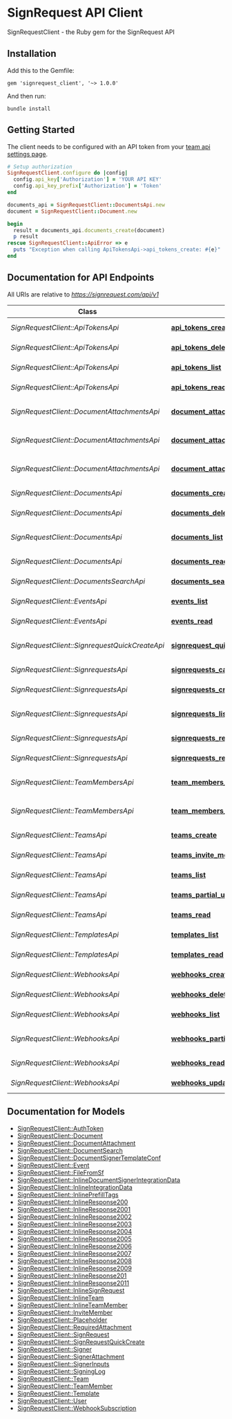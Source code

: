 # SignRequest API Client

SignRequestClient - the Ruby gem for the SignRequest API

## Installation

Add this to the Gemfile:

    gem 'signrequest_client', '~> 1.0.0'

And then run:

    bundle install

## Getting Started

The client needs to be configured with an API token from your [team api settings page](https://signrequest.com/#/teams).

```ruby
# Setup authorization
SignRequestClient.configure do |config|
  config.api_key['Authorization'] = 'YOUR API KEY'
  config.api_key_prefix['Authorization'] = 'Token'
end

documents_api = SignRequestClient::DocumentsApi.new
document = SignRequestClient::Document.new

begin
  result = documents_api.documents_create(document)
  p result
rescue SignRequestClient::ApiError => e
  puts "Exception when calling ApiTokensApi->api_tokens_create: #{e}"
end
```

## Documentation for API Endpoints

All URIs are relative to _https://signrequest.com/api/v1_

Class | Method | HTTP request | Description
------------ | ------------- | ------------- | -------------
*SignRequestClient::ApiTokensApi* | [**api_tokens_create**](docs/ApiTokensApi.md#api_tokens_create) | **POST** /api-tokens/ | Create an API token
*SignRequestClient::ApiTokensApi* | [**api_tokens_delete**](docs/ApiTokensApi.md#api_tokens_delete) | **DELETE** /api-tokens/{key}/ | Delete an API token
*SignRequestClient::ApiTokensApi* | [**api_tokens_list**](docs/ApiTokensApi.md#api_tokens_list) | **GET** /api-tokens/ | Retrieve a list of API tokens
*SignRequestClient::ApiTokensApi* | [**api_tokens_read**](docs/ApiTokensApi.md#api_tokens_read) | **GET** /api-tokens/{key}/ | Retrieve an API token
*SignRequestClient::DocumentAttachmentsApi* | [**document_attachments_create**](docs/DocumentAttachmentsApi.md#document_attachments_create) | **POST** /document-attachments/ | Create a Document Attachment
*SignRequestClient::DocumentAttachmentsApi* | [**document_attachments_list**](docs/DocumentAttachmentsApi.md#document_attachments_list) | **GET** /document-attachments/ | Retrieve a list of Document Attachments
*SignRequestClient::DocumentAttachmentsApi* | [**document_attachments_read**](docs/DocumentAttachmentsApi.md#document_attachments_read) | **GET** /document-attachments/{uuid}/ | Retrieve a Document Attachment
*SignRequestClient::DocumentsApi* | [**documents_create**](docs/DocumentsApi.md#documents_create) | **POST** /documents/ | Create a Document
*SignRequestClient::DocumentsApi* | [**documents_delete**](docs/DocumentsApi.md#documents_delete) | **DELETE** /documents/{uuid}/ | Delete a Document
*SignRequestClient::DocumentsApi* | [**documents_list**](docs/DocumentsApi.md#documents_list) | **GET** /documents/ | Retrieve a list of Documents
*SignRequestClient::DocumentsApi* | [**documents_read**](docs/DocumentsApi.md#documents_read) | **GET** /documents/{uuid}/ | Retrieve a Document
*SignRequestClient::DocumentsSearchApi* | [**documents_search_list**](docs/DocumentsSearchApi.md#documents_search_list) | **GET** /documents-search/ | Search documents
*SignRequestClient::EventsApi* | [**events_list**](docs/EventsApi.md#events_list) | **GET** /events/ | Retrieve a list of Events
*SignRequestClient::EventsApi* | [**events_read**](docs/EventsApi.md#events_read) | **GET** /events/{id}/ | Retrieve an Event
*SignRequestClient::SignrequestQuickCreateApi* | [**signrequest_quick_create_create**](docs/SignrequestQuickCreateApi.md#signrequest_quick_create_create) | **POST** /signrequest-quick-create/ | Quick create a SignRequest
*SignRequestClient::SignrequestsApi* | [**signrequests_cancel_signrequest**](docs/SignrequestsApi.md#signrequests_cancel_signrequest) | **POST** /signrequests/{uuid}/cancel_signrequest/ | Cancel a SignRequest
*SignRequestClient::SignrequestsApi* | [**signrequests_create**](docs/SignrequestsApi.md#signrequests_create) | **POST** /signrequests/ | Create a SignRequest
*SignRequestClient::SignrequestsApi* | [**signrequests_list**](docs/SignrequestsApi.md#signrequests_list) | **GET** /signrequests/ | Retrieve a list of SignRequests
*SignRequestClient::SignrequestsApi* | [**signrequests_read**](docs/SignrequestsApi.md#signrequests_read) | **GET** /signrequests/{uuid}/ | Retrieve a SignRequest
*SignRequestClient::SignrequestsApi* | [**signrequests_resend_signrequest_email**](docs/SignrequestsApi.md#signrequests_resend_signrequest_email) | **POST** /signrequests/{uuid}/resend_signrequest_email/ | Resend a SignRequest
*SignRequestClient::TeamMembersApi* | [**team_members_list**](docs/TeamMembersApi.md#team_members_list) | **GET** /team-members/ | Retrieve a list of Team Members
*SignRequestClient::TeamMembersApi* | [**team_members_read**](docs/TeamMembersApi.md#team_members_read) | **GET** /team-members/{uuid}/ | Retrieve a Team Member
*SignRequestClient::TeamsApi* | [**teams_create**](docs/TeamsApi.md#teams_create) | **POST** /teams/ | Create a Team
*SignRequestClient::TeamsApi* | [**teams_invite_member**](docs/TeamsApi.md#teams_invite_member) | **POST** /teams/{subdomain}/invite_member/ | Invite a Team Member
*SignRequestClient::TeamsApi* | [**teams_list**](docs/TeamsApi.md#teams_list) | **GET** /teams/ | Retrieve a list of Teams
*SignRequestClient::TeamsApi* | [**teams_partial_update**](docs/TeamsApi.md#teams_partial_update) | **PATCH** /teams/{subdomain}/ | Update a Team
*SignRequestClient::TeamsApi* | [**teams_read**](docs/TeamsApi.md#teams_read) | **GET** /teams/{subdomain}/ | Retrieve a Team
*SignRequestClient::TemplatesApi* | [**templates_list**](docs/TemplatesApi.md#templates_list) | **GET** /templates/ | Retrieve a list of Templates
*SignRequestClient::TemplatesApi* | [**templates_read**](docs/TemplatesApi.md#templates_read) | **GET** /templates/{uuid}/ | Retrieve a Template
*SignRequestClient::WebhooksApi* | [**webhooks_create**](docs/WebhooksApi.md#webhooks_create) | **POST** /webhooks/ | Create a Webhook
*SignRequestClient::WebhooksApi* | [**webhooks_delete**](docs/WebhooksApi.md#webhooks_delete) | **DELETE** /webhooks/{uuid}/ | Delete a Webhook
*SignRequestClient::WebhooksApi* | [**webhooks_list**](docs/WebhooksApi.md#webhooks_list) | **GET** /webhooks/ | Retrieve a list of Webhooks
*SignRequestClient::WebhooksApi* | [**webhooks_partial_update**](docs/WebhooksApi.md#webhooks_partial_update) | **PATCH** /webhooks/{uuid}/ | Partially update a Webhook
*SignRequestClient::WebhooksApi* | [**webhooks_read**](docs/WebhooksApi.md#webhooks_read) | **GET** /webhooks/{uuid}/ | Retrieve a Webhook
*SignRequestClient::WebhooksApi* | [**webhooks_update**](docs/WebhooksApi.md#webhooks_update) | **PUT** /webhooks/{uuid}/ | Update a Webhook


## Documentation for Models

 - [SignRequestClient::AuthToken](docs/AuthToken.md)
 - [SignRequestClient::Document](docs/Document.md)
 - [SignRequestClient::DocumentAttachment](docs/DocumentAttachment.md)
 - [SignRequestClient::DocumentSearch](docs/DocumentSearch.md)
 - [SignRequestClient::DocumentSignerTemplateConf](docs/DocumentSignerTemplateConf.md)
 - [SignRequestClient::Event](docs/Event.md)
 - [SignRequestClient::FileFromSf](docs/FileFromSf.md)
 - [SignRequestClient::InlineDocumentSignerIntegrationData](docs/InlineDocumentSignerIntegrationData.md)
 - [SignRequestClient::InlineIntegrationData](docs/InlineIntegrationData.md)
 - [SignRequestClient::InlinePrefillTags](docs/InlinePrefillTags.md)
 - [SignRequestClient::InlineResponse200](docs/InlineResponse200.md)
 - [SignRequestClient::InlineResponse2001](docs/InlineResponse2001.md)
 - [SignRequestClient::InlineResponse2002](docs/InlineResponse2002.md)
 - [SignRequestClient::InlineResponse2003](docs/InlineResponse2003.md)
 - [SignRequestClient::InlineResponse2004](docs/InlineResponse2004.md)
 - [SignRequestClient::InlineResponse2005](docs/InlineResponse2005.md)
 - [SignRequestClient::InlineResponse2006](docs/InlineResponse2006.md)
 - [SignRequestClient::InlineResponse2007](docs/InlineResponse2007.md)
 - [SignRequestClient::InlineResponse2008](docs/InlineResponse2008.md)
 - [SignRequestClient::InlineResponse2009](docs/InlineResponse2009.md)
 - [SignRequestClient::InlineResponse201](docs/InlineResponse201.md)
 - [SignRequestClient::InlineResponse2011](docs/InlineResponse2011.md)
 - [SignRequestClient::InlineSignRequest](docs/InlineSignRequest.md)
 - [SignRequestClient::InlineTeam](docs/InlineTeam.md)
 - [SignRequestClient::InlineTeamMember](docs/InlineTeamMember.md)
 - [SignRequestClient::InviteMember](docs/InviteMember.md)
 - [SignRequestClient::Placeholder](docs/Placeholder.md)
 - [SignRequestClient::RequiredAttachment](docs/RequiredAttachment.md)
 - [SignRequestClient::SignRequest](docs/SignRequest.md)
 - [SignRequestClient::SignRequestQuickCreate](docs/SignRequestQuickCreate.md)
 - [SignRequestClient::Signer](docs/Signer.md)
 - [SignRequestClient::SignerAttachment](docs/SignerAttachment.md)
 - [SignRequestClient::SignerInputs](docs/SignerInputs.md)
 - [SignRequestClient::SigningLog](docs/SigningLog.md)
 - [SignRequestClient::Team](docs/Team.md)
 - [SignRequestClient::TeamMember](docs/TeamMember.md)
 - [SignRequestClient::Template](docs/Template.md)
 - [SignRequestClient::User](docs/User.md)
 - [SignRequestClient::WebhookSubscription](docs/WebhookSubscription.md)

